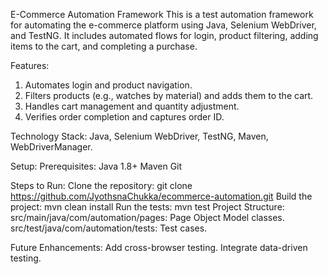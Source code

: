 E-Commerce Automation Framework
This is a test automation framework for automating the e-commerce platform using Java, Selenium WebDriver, and TestNG. It includes automated flows for login, product filtering, adding items to the cart, and completing a purchase.

Features:
1. Automates login and product navigation.
2. Filters products (e.g., watches by material) and adds them to the cart.
3. Handles cart management and quantity adjustment.
4. Verifies order completion and captures order ID.
   
Technology Stack:
Java, Selenium WebDriver, TestNG, Maven, WebDriverManager.

Setup:
  Prerequisites:
    Java 1.8+
    Maven
    Git
    
Steps to Run:
  Clone the repository:
    git clone https://github.com/JyothsnaChukka/ecommerce-automation.git
  Build the project:
    mvn clean install
  Run the tests:
    mvn test
Project Structure:
  src/main/java/com/automation/pages: Page Object Model classes.
  src/test/java/com/automation/tests: Test cases.
  
Future Enhancements:
  Add cross-browser testing.
  Integrate data-driven testing.
